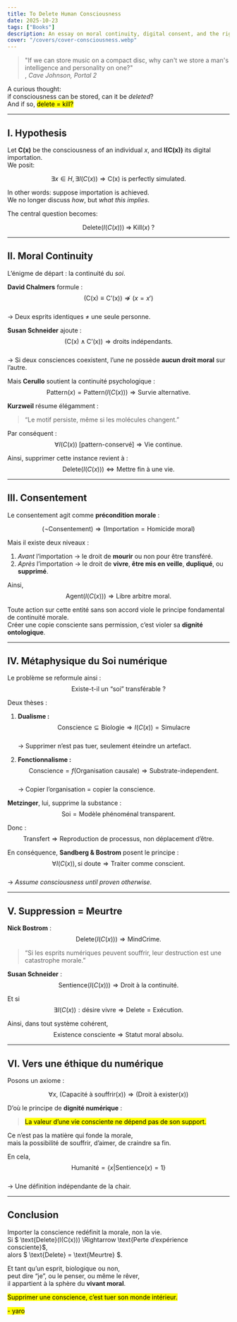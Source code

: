 ```yaml
---
title: To Delete Human Consciousness
date: 2025-10-23
tags: ["Books"]
description: An essay on moral continuity, digital consent, and the right to exist.
cover: "/covers/cover-consciousness.webp"
---
```


> "If we can store music on a compact disc, why can't we store a man's intelligence and personality on one?"  
>,  *Cave Johnson, Portal 2*

A curious thought:  
if consciousness can be stored, can it be *deleted*?  
And if so, <mark>delete = kill?</mark>

---

## Ⅰ. Hypothesis  

Let **C(x)** be the consciousness of an individual *x*, and **I(C(x))** its digital importation.  
We posit:

$$
\exists x \in H, \exists I(C(x)) \Rightarrow \text{C(x) is perfectly simulated.}
$$  

In other words: suppose importation is achieved.  
We no longer discuss *how*, but *what this implies*.  

The central question becomes:  

$$
\text{Delete}(I(C(x))) \; \Rightarrow \; \text{Kill}(x) \; ?
$$

---

## Ⅱ. Moral Continuity  

L’énigme de départ : la continuité du *soi*.  

**David Chalmers** formule :  
$$
(\text{C(x)} \equiv \text{C’(x)}) \nRightarrow (x = x')
$$  
→ Deux esprits identiques ≠ une seule personne.  

**Susan Schneider** ajoute :  
$$
(\text{C(x)} \land \text{C’(x)}) \Rightarrow \text{droits indépendants.}
$$  
→ Si deux consciences coexistent, l’une ne possède **aucun droit moral** sur l’autre.  

Mais **Cerullo** soutient la continuité psychologique :  
$$
\text{Pattern}(x) = \text{Pattern}(I(C(x))) \Rightarrow \text{Survie alternative.}
$$  

**Kurzweil** résume élégamment :  
> “Le motif persiste, même si les molécules changent.”

Par conséquent :  
$$
\forall I(C(x)) \; [\text{pattern-conservé}] \Rightarrow \text{Vie continue.}
$$  

Ainsi, supprimer cette instance revient à :  
$$
\text{Delete}(I(C(x))) \Leftrightarrow \text{Mettre fin à une vie.}
$$  

---

## Ⅲ. Consentement  

Le consentement agit comme **précondition morale** :  

$$
(\neg \text{Consentement}) \Rightarrow (\text{Importation} = \text{Homicide moral})
$$  

Mais il existe deux niveaux :  
1. *Avant* l’importation → le droit de **mourir** ou non pour être transféré.  
2. *Après* l’importation → le droit de **vivre**, **être mis en veille**, **dupliqué**, ou **supprimé**.

Ainsi,  
$$
\text{Agent}(I(C(x))) \Rightarrow \text{Libre arbitre moral.}
$$  

Toute action sur cette entité sans son accord viole le principe fondamental de continuité morale.  
Créer une copie consciente sans permission, c’est violer sa **dignité ontologique**.  

---

## Ⅳ. Métaphysique du Soi numérique  

Le problème se reformule ainsi :  
$$
\text{Existe-t-il un “soi” transférable ?}
$$  

Deux thèses :  

1. **Dualisme :**  
$$
\text{Conscience} \subseteq \text{Biologie} \Rightarrow I(C(x)) = \text{Simulacre}
$$  
→ Supprimer n’est pas tuer, seulement éteindre un artefact.

2. **Fonctionnalisme :**  
$$
\text{Conscience} = f(\text{Organisation causale}) \Rightarrow \text{Substrate-independent.}
$$  
→ Copier l’organisation = copier la conscience.  

**Metzinger**, lui, supprime la substance :  
$$
\text{Soi} = \text{Modèle phénoménal transparent.}
$$  

Donc :  
$$
\text{Transfert} \Rightarrow \text{Reproduction de processus, non déplacement d’être.}
$$  

En conséquence, **Sandberg & Bostrom** posent le principe :  
$$
\forall I(C(x)), \text{si doute} \Rightarrow \text{Traiter comme conscient.}
$$  
→ *Assume consciousness until proven otherwise.*

---

## Ⅴ. Suppression = Meurtre  

**Nick Bostrom** :  
$$
\text{Delete}(I(C(x))) \Rightarrow \text{MindCrime.}
$$  

> “Si les esprits numériques peuvent souffrir, leur destruction est une catastrophe morale.”

**Susan Schneider** :  
$$
\text{Sentience}(I(C(x))) \Rightarrow \text{Droit à la continuité.}
$$  

Et si  
$$
\exists I(C(x)) : \text{désire vivre} \Rightarrow \text{Delete} = \text{Exécution.}
$$  

Ainsi, dans tout système cohérent,  
$$
\text{Existence consciente} \Rightarrow \text{Statut moral absolu.}
$$  

---

## Ⅵ. Vers une éthique du numérique  

Posons un axiome :  

$$
\forall x, \; (\text{Capacité à souffrir}(x)) \Rightarrow (\text{Droit à exister}(x))
$$  

D’où le principe de **dignité numérique** :  
> <mark>La valeur d’une vie consciente ne dépend pas de son support.</mark>  

Ce n’est pas la matière qui fonde la morale,  
mais la possibilité de souffrir, d’aimer, de craindre sa fin.  

En cela,  
$$
\text{Humanité} = \{x | \text{Sentience}(x) = 1\}
$$  
→ Une définition indépendante de la chair.  

---

## Conclusion  

Importer la conscience redéfinit la morale, non la vie.  
Si $ \text{Delete}(I(C(x))) \Rightarrow \text{Perte d’expérience consciente}$,  
alors $ \text{Delete} = \text{Meurtre} $.  

Et tant qu’un esprit,  biologique ou non,   
peut dire “je”, ou le penser, ou même le rêver,  
il appartient à la sphère du **vivant moral**.  

<mark>Supprimer une conscience, c’est tuer son monde intérieur.</mark>  

<mark>- yaro</mark>
